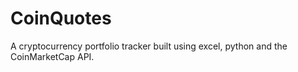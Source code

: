 # CoinQuotes
A cryptocurrency portfolio tracker built using excel, python and the CoinMarketCap API.
